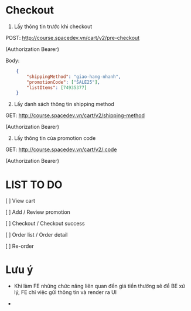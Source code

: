 # Checkout

1. Lấy thông tin trước khi checkout

POST: http://course.spacedev.vn/cart/v2/pre-checkout

(Authorization Bearer)

Body:
```json
    {
        "shippingMethod": "giao-hang-nhanh",
        "promotionCode": ["SALE25"],
        "listItems": [74935377]
    }
```


2. Lấy danh sách thông tin shipping method

GET: http://course.spacedev.vn/cart/v2/shipping-method

(Authorization Bearer)


2. Lấy thông tin của promotion code

GET: http://course.spacedev.vn/cart/v2/:code

(Authorization Bearer)

# LIST TO DO

[ ] View cart

[ ] Add / Review promotion

[ ] Checkout / Checkout success

[ ] Order list / Order detail

[ ] Re-order



# Lưu ý

- Khi làm FE những chức năng liên quan đến giá tiền thường sẽ để BE xử lý, FE chỉ việc gửi thông tin và render ra UI

- 
